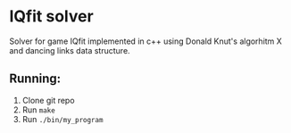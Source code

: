 # IQfit solver
Solver for game IQfit implemented in c++ using Donald Knut's algorhitm X and dancing links data structure.

## Running:
1. Clone git repo
2. Run `make`
3. Run `./bin/my_program`
